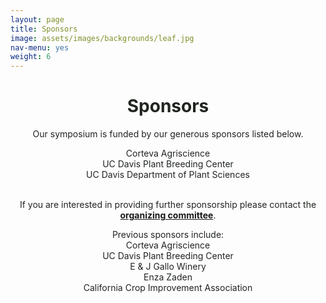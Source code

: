 ```yaml
---
layout: page
title: Sponsors
image: assets/images/backgrounds/leaf.jpg
nav-menu: yes
weight: 6
---
```


<!-- Main -->
<div id="main" class="alt">

<!-- One -->

<div class="inner">
<center>

<h1 style="color:#202520">Sponsors</h1>

</center>

<!-- Content -->
<!-- Table -->

<center>
<p style="color:#202520">Our symposium is funded by our generous sponsors listed below.</p>
</center>

<center>
<p style="color:#202520"> 
 Corteva Agriscience <br>
 UC Davis Plant Breeding Center <br>
 UC Davis Department of Plant Sciences<br>
 <br>

 </p>
</center>

<center>
<p style="color:#202520">If you are interested in providing further sponsorship please contact the <b><a href="http://plantsciencesymposium.ucdavis.edu/organizers.html"> organizing committee</a></b>.</p>
</center>

<center>
<p style="color:#202520"> Previous sponsors include: <br> 
 Corteva Agriscience <br>
 UC Davis Plant Breeding Center <br>
 E & J Gallo Winery <br>
 Enza Zaden <br>
 California Crop Improvement Association
 </p>
</center>

<!-- <center>
<p style="color:#002285;"><b>Silver</b> sponsors are those that have donated $500 and will receive recognition on signage at our event, as well as on the website and on the printed program. All sponsors will be acknowledged during the opening session as a key supporter.</p>
</center> -->

<!-- <center>
<p style="color:#002285;"><b>Gold</b> sponsors are those that have donated $1,000 and will receive all supporter perks as well as a booth in the reception area of the conference center to interface with the guests of the symposium.</p>
</center> -->

<!-- <center>
<p style="color:#002285;"><b>Platinum</b> sponsors are those that have donated $2,500 and will receive all perks listed above, as well as a guaranteed spot on our advertising material, such as flyers which go out to Universities across the country. </p>
</center> -->


<!-- <h6>
<div class="table-wrapper">
<table>
<thead>
<tr>
<th>&nbsp;</th>
<th>&nbsp;</th>
</tr>
</thead> -->

<!-- <tbody> -->

<!-- <tr>
<td><b>Sponsor</b></td><td><b>Level</b></td>
</tr> --> 

<!-- <tr>
<td>Corteva Agriscience</td><td>Platinum</td>
</tr> -->

<!-- <tr>
<td>UC Davis Plant Breeding Center</td><td>Platinum</td>
</tr> -->


<!-- <tr>
<td>E & J Gallo Winery</td><td>Gold</td>
</tr> -->

<!-- <tr>
<td>Enza Zaden</td><td>Gold</td>
</tr> -->

<!-- <tr>
<td>California Crop Improvement Association</td><td>Silver</td>
</tr> -->

<!-- </tbody>
</table> -->

<!-- </div>
</h6>
</div> -->
